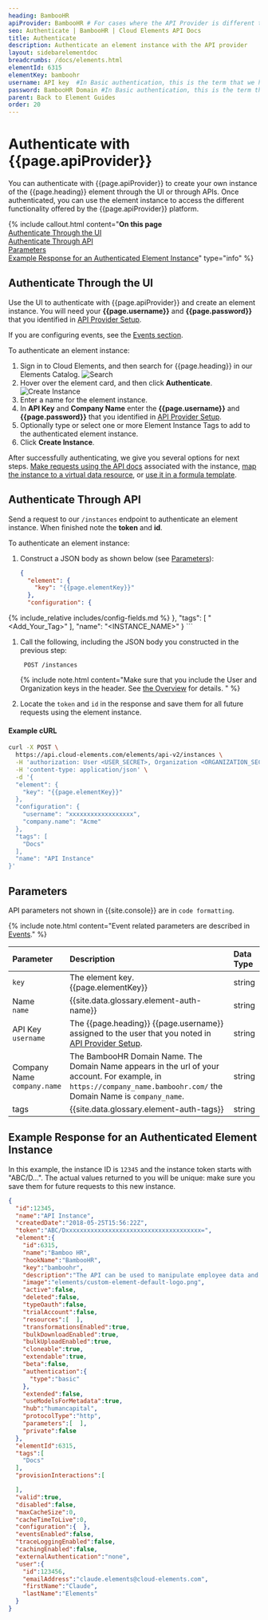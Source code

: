 ```yaml
---
heading: BambooHR
apiProvider: BambooHR # For cases where the API Provider is different than the element name. e;g;, ServiceNow vs. ServiceNow Oauth
seo: Authenticate | BambooHR | Cloud Elements API Docs
title: Authenticate
description: Authenticate an element instance with the API provider
layout: sidebarelementdoc
breadcrumbs: /docs/elements.html
elementId: 6315
elementKey: bamboohr
username: API key  #In Basic authentication, this is the term that we have mapped to our "username" parameter
password: BambooHR Domain #In Basic authentication, this is the term that we have mapped to our "password" parameter
parent: Back to Element Guides
order: 20
---
```


# Authenticate with {{page.apiProvider}}

You can authenticate with {{page.apiProvider}} to create your own instance of the {{page.heading}} element through the UI or through APIs. Once authenticated, you can use the element instance to access the different functionality offered by the {{page.apiProvider}} platform.

{% include callout.html content="<strong>On this page</strong></br><a href=#authenticate-through-the-ui>Authenticate Through the UI</a></br><a href=#authenticate-through-api>Authenticate Through API</a></br><a href=#parameters>Parameters</a></br><a href=#example-response-for-an-authenticated-element-instance>Example Response for an Authenticated Element Instance</a>" type="info" %}

## Authenticate Through the UI

Use the UI to authenticate with {{page.apiProvider}} and create an element instance. You will need your **{{page.username}}**  and **{{page.password}}** that you identified in [API Provider Setup](setup.html).

If you are configuring events, see the [Events section](events.html).

To authenticate an element instance:

1. Sign in to Cloud Elements, and then search for {{page.heading}} in our Elements Catalog.
![Search](/assets/img/elements/element-search2.png)
4. Hover over the element card, and then click **Authenticate**.
![Create Instance](/assets/img/elements/authenticate-instance.gif)
5. Enter a name for the element instance.
6. In **API Key** and **Company Name** enter the  **{{page.username}}** and **{{page.password}}** that you identified in [API Provider Setup](setup.html).
9. Optionally type or select one or more Element Instance Tags to add to the authenticated element instance.
7. Click **Create Instance**.

After successfully authenticating, we give you several options for next steps. [Make requests using the API docs](https://docs.cloud-elements.com/home/view-element-api-docs) associated with the instance, [map the instance to a virtual data resource](https://docs.cloud-elements.com/home/common-object), or [use it in a formula template](https://docs.cloud-elements.com/home/formula-template).

## Authenticate Through API

Send a request to our `/instances` endpoint to authenticate an element instance. When finished note the **token** and **id**.

To authenticate an element instance:

1. Construct a JSON body as shown below (see [Parameters](#parameters)):

    ```json
    {
      "element": {
        "key": "{{page.elementKey}}"
      },
      "configuration": {
{% include_relative includes/config-fields.md %}
      },
      "tags": [
        "<Add_Your_Tag>"
      ],
      "name": "<INSTANCE_NAME>"
    }
    ```

1. Call the following, including the JSON body you constructed in the previous step:

        POST /instances

    {% include note.html content="Make sure that you include the User and Organization keys in the header. See <a href=index.html#authenticating-with-cloud-elements>the Overview</a> for details. " %}

1. Locate the `token` and `id` in the response and save them for all future requests using the element instance.

#### Example cURL

```bash
curl -X POST \
  https://api.cloud-elements.com/elements/api-v2/instances \
  -H 'authorization: User <USER_SECRET>, Organization <ORGANIZATION_SECRET>' \
  -H 'content-type: application/json' \
  -d '{
  "element": {
    "key": "{{page.elementKey}}"
  },
  "configuration": {
    "username": "xxxxxxxxxxxxxxxxxx",
    "company.name": "Acme"
  },
  "tags": [
    "Docs"
  ],
  "name": "API Instance"
}'
```
## Parameters

API parameters not shown in {{site.console}} are in `code formatting`.

{% include note.html content="Event related parameters are described in <a href=events.html>Events</a>." %}

| Parameter | Description   | Data Type |
| :------------- | :------------- | :------------- |
| `key` | The element key.<br>{{page.elementKey}}  | string  |
|  Name</br>`name` |  {{site.data.glossary.element-auth-name}}  | string  |
| API Key</br>`username` | The {{page.heading}} {{page.username}} assigned to the user that you noted in [API Provider Setup](setup.html). |  string |
| Company Name</br>`company.name` | The BambooHR Domain Name. The Domain Name appears in the url of your account. For example, in `https://company_name.bamboohr.com/` the Domain Name is `company_name`. | string |
| tags | {{site.data.glossary.element-auth-tags}} | string |

## Example Response for an Authenticated Element Instance

In this example, the instance ID is `12345` and the instance token starts with "ABC/D...". The actual values returned to you will be unique: make sure you save them for future requests to this new instance.

```json
{
  "id":12345,
  "name":"API Instance",
  "createdDate":"2018-05-25T15:56:22Z",
  "token":"ABC/Dxxxxxxxxxxxxxxxxxxxxxxxxxxxxxxxxxxxxxx=",
  "element":{
    "id":6315,
    "name":"Bamboo HR",
    "hookName":"BambooHR",
    "key":"bamboohr",
    "description":"The API can be used to manipulate employee data and to generate reports in several formats.",
    "image":"elements/custom-element-default-logo.png",
    "active":false,
    "deleted":false,
    "typeOauth":false,
    "trialAccount":false,
    "resources":[  ],
    "transformationsEnabled":true,
    "bulkDownloadEnabled":true,
    "bulkUploadEnabled":true,
    "cloneable":true,
    "extendable":true,
    "beta":false,
    "authentication":{
      "type":"basic"
    },
    "extended":false,
    "useModelsForMetadata":true,
    "hub":"humancapital",
    "protocolType":"http",
    "parameters":[  ],
    "private":false
  },
  "elementId":6315,
  "tags":[
    "Docs"
  ],
  "provisionInteractions":[

  ],
  "valid":true,
  "disabled":false,
  "maxCacheSize":0,
  "cacheTimeToLive":0,
  "configuration":{  },
  "eventsEnabled":false,
  "traceLoggingEnabled":false,
  "cachingEnabled":false,
  "externalAuthentication":"none",
  "user":{
    "id":123456,
    "emailAddress":"claude.elements@cloud-elements.com",
    "firstName":"Claude",
    "lastName":"Elements"
  }
}
```
